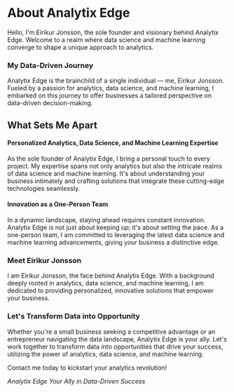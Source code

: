 # About Analytix Edge

Hello, I'm Eirikur Jonsson, the sole founder and visionary behind Analytix Edge. Welcome to a realm where data science and machine learning converge to shape a unique approach to analytics.

### My Data-Driven Journey

Analytix Edge is the brainchild of a single individual — me, Eirikur Jonsson. Fueled by a passion for analytics, data science, and machine learning, I embarked on this journey to offer businesses a tailored perspective on data-driven decision-making.

## What Sets Me Apart

#### Personalized Analytics, Data Science, and Machine Learning Expertise

As the sole founder of Analytix Edge, I bring a personal touch to every project. My expertise spans not only analytics but also the intricate realms of data science and machine learning. It's about understanding your business intimately and crafting solutions that integrate these cutting-edge technologies seamlessly.

#### Innovation as a One-Person Team

In a dynamic landscape, staying ahead requires constant innovation. Analytix Edge is not just about keeping up; it's about setting the pace. As a one-person team, I am committed to leveraging the latest data science and machine learning advancements, giving your business a distinctive edge.

### Meet Eirikur Jonsson

I am Eirikur Jonsson, the face behind Analytix Edge. With a background deeply rooted in analytics, data science, and machine learning, I am dedicated to providing personalized, innovative solutions that empower your business.

### Let's Transform Data into Opportunity

Whether you're a small business seeking a competitive advantage or an entrepreneur navigating the data landscape, Analytix Edge is your ally. Let's work together to transform data into opportunities that drive your success, utilizing the power of analytics, data science, and machine learning.

Contact me today to kickstart your analytics revolution!

*Analytix Edge*
*Your Ally in Data-Driven Success*

